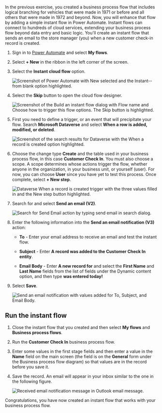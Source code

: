 In the previous exercise, you created a business process flow that includes logical
branching for vehicles that were made in 1971 or before and all others that were made in
1972 and beyond. Now, you will enhance that flow by adding a simple instant flow in
Power Automate. Instant flows can connect to hundreds of cloud services, extending your business
process flow beyond data entry and basic logic. You'll create an instant flow that sends an email to
the store manager (you) when a new customer check-in record is created.

1. Sign in to [Power Automate](https://preview.flow.microsoft.com/?azure-portal=true) and select **My flows**.

1. Select **+ New** in the ribbon in the left corner of the screen.

1. Select the **Instant cloud flow** option.

    ![Screenshot of Power Automate with New selected and the Instant--from blank option highlighted.](../media/18-create-instant-flow-dialog.png)

1. Select the **Skip** button to open the cloud flow designer.

    ![Screenshot of the Build an instant flow dialog with Flow name and Choose how to trigger this flow options. The Skip button is highlighted.](../media/19-select-skip-button-enter-flow-designer.png)

1. First you need to define a trigger, or an event that will precipitate your flow. Search **Microsoft Dataverse** and select **When a row is added, modified, or deleted**.

    ![Screenshot of the search results for Dataverse with the When a record is created option highlighted.](../media/20-search-common-data-service.png)

1. Choose the change type **Create** and the table used in your business process flow, in this case **Customer Check In**. You must also choose a scope. 
A scope determines whose actions trigger the flow, whether anyone in the organization, in your business unit, or yourself (user). For now, you can choose 
**User** since you have yet to test this process. Once complete, select **+ New step**.

    ![Dataverse When a record is created trigger with the three values filled in and the New step button highlighted.](../media/21-fill-out-record-created-trigger.png)

1. Search for and select **Send an email (V2)**.

    ![Search for Send Email action by typing send email in search dialog.](../media/22-send-email-action.png)

1. Enter the following information into the **Send an email notification (V3)** action:

    - **To** - Enter your email address to receive an email and test the instant flow.

    - **Subject** - Enter **A record was added to the Customer Check In entity**.

    - **Email Body** - Enter **A new record for** and select the **First Name** and **Last Name** fields from the list of fields under the Dynamic content option, and then type **was entered today!**

1. Select **Save**.

    ![Send an email notification with values added for To, Subject, and Email Body.](../media/23-fill-out-send-email-action.png)

## Run the instant flow

1. Close the instant flow that you created and then select **My flows** and **Business process flows**.

1. Run the **Customer Check In** business process flow.  

1. Enter some values in the first stage fields and then enter a value in the
**Name** field on the main screen (the field is on the **General** form under
the Business process flow diagram) so that values are in the record before you save it.

1. Save the record. An email will appear in your inbox similar to the one in the following figure.

   ![Received email notification message in Outlook email message.](../media/24-received-email-notification.png)

Congratulations, you have now created an instant flow that works with your business process flow.
